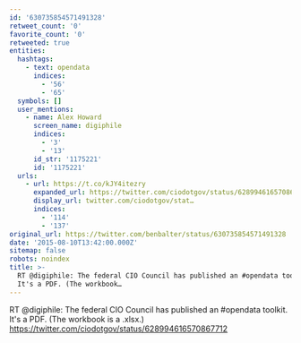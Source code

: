 ```yaml
---
id: '630735854571491328'
retweet_count: '0'
favorite_count: '0'
retweeted: true
entities:
  hashtags:
    - text: opendata
      indices:
        - '56'
        - '65'
  symbols: []
  user_mentions:
    - name: Alex Howard
      screen_name: digiphile
      indices:
        - '3'
        - '13'
      id_str: '1175221'
      id: '1175221'
  urls:
    - url: https://t.co/kJY4itezry
      expanded_url: https://twitter.com/ciodotgov/status/628994616570867712
      display_url: twitter.com/ciodotgov/stat…
      indices:
        - '114'
        - '137'
original_url: https://twitter.com/benbalter/status/630735854571491328
date: '2015-08-10T13:42:00.000Z'
sitemap: false
robots: noindex
title: >-
  RT @digiphile: The federal CIO Council has published an #opendata toolkit.
  It's a PDF. (The workbook…
---
```


RT @digiphile: The federal CIO Council has published an #opendata toolkit. It's a PDF. (The workbook is a .xlsx.) https://twitter.com/ciodotgov/status/628994616570867712
